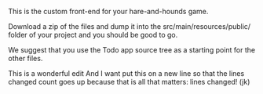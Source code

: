 This is the custom front-end for your hare-and-hounds game.

Download a zip of the files and dump it into the src/main/resources/public/ folder of your project and you should be good to go.

We suggest that you use the Todo app source tree as a starting point for the other files.

This is a wonderful edit
And I want put this on a new line
so that the lines changed count goes up
because that
is all 
that matters:
lines changed!
(jk)
